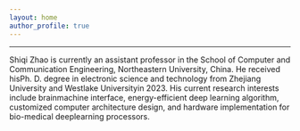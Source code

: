 ```yaml
---
layout: home  
author_profile: true  
---
```


---

Shiqi Zhao is currently an assistant professor in the
School of Computer and Communication Engineering, Northeastern University, China. He received hisPh. D. degree in electronic science and technology
from Zhejiang University and Westlake Universityin 2023. 
His current research interests include brainmachine interface, 
energy-efficient deep learning algorithm, customized computer architecture design,
and hardware implementation for bio-medical deeplearning processors.


